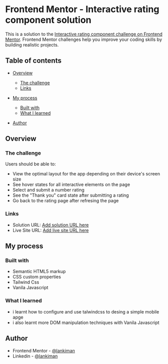 # Frontend Mentor - Interactive rating component solution

This is a solution to the [Interactive rating component challenge on Frontend Mentor](https://www.frontendmentor.io/challenges/interactive-rating-component-koxpeBUmI). Frontend Mentor challenges help you improve your coding skills by building realistic projects.

## Table of contents

- [Overview](#overview)
  - [The challenge](#the-challenge)
  - [Links](#links)
- [My process](#my-process)

  - [Built with](#built-with)
  - [What I learned](#what-i-learned)

- [Author](#author)

## Overview

### The challenge

Users should be able to:

- View the optimal layout for the app depending on their device's screen size
- See hover states for all interactive elements on the page
- Select and submit a number rating
- See the "Thank you" card state after submitting a rating
- Go back to the rating page after refresing the page

### Links

- Solution URL: [Add solution URL here](https://https://github.com/lankiman/Rating-App)
- Live Site URL: [Add live site URL here](https://lankiman.github.io/Rating-App/index.html)

## My process

### Built with

- Semantic HTML5 markup
- CSS custom properties
- Tailwind Css
- Vanila Javascript

### What I learned

- i learnt how to configure and use talwindcss to desing a simple mobile apge
- i also learnt more DOM manipulation techniques with Vanila Javascript

## Author

- Frontend Mentor - [@lankiman](https://www.frontendmentor.io/profile/lakiman)
- Linkedin - [@lankiman](https://www.linkedin.com/in/marvellous-gboun)
